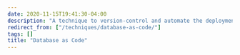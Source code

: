 ```yaml
---
date: 2020-11-15T19:41:30-04:00
description: "A technique to version-control and automate the deployment of database schemas"
redirect_from: ["/techniques/database-as-code/"]
tags: []
title: "Database as Code"
---
```


